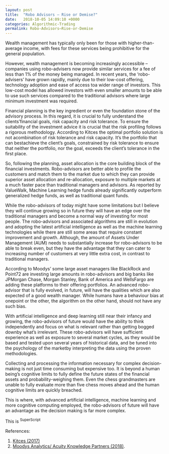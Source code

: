 ```yaml
---
layout: post
title:  "Robo Advisors – Rise or Demise?"
date:   2018-10-05 14:09:10 +0000
categories: Algorithmic-Trading
permalink: Robo-Advisors–Rise-or-Demise
---
```

Wealth management has typically only been for those with higher-than-average income, with fees for these services being prohibitive for the general population.
  
However, wealth management is becoming increasingly accessible – companies using robo-advisers now provide similar services for a fee of less than 1% of the money being managed. In recent years, the ‘robo-advisers’ have grown rapidly, mainly due to their low-cost offering, technology adoption and ease of access toa wider range of investors. This low-cost model has allowed investors with even smaller amounts to be able to use such services compared to the traditional advisors where large minimum investment was required. <!--more-->
  
Financial planning is the key ingredient or even the foundation stone of the advisory process. In this regard, it is crucial to fully understand the clients’financial goals, risk capacity and risk tolerance. To ensure the suitability of the investment advice it is crucial that the risk profiling follows a rigorous methodology. According to Kitces the optimal portfolio solution is not acombination of risk tolerance and risk capacity. It’s the portfolio that can bestachieve the client’s goals, constrained by risk tolerance to ensure that neither the portfolio, nor the goal, exceeds the client’s tolerance in the first place.

So, following the planning, asset allocation is the core building block of the financial investments. Robo-advisors are better able to profile the customers and match them to the market due to which they can provide superior asset allocation and re-allocation, exposure to multiple markets at a much faster pace than traditional managers and advisors. As reported by ValueWalk, Machine Learning hedge funds already significantly outperform generalized hedge funds, as well as traditional quant funds.

While the robo-advisors of today might have some limitations but I believe they will continue growing so in future they will have an edge over the traditional managers and become a normal way of investing for most people. The robo-advisors and associated algorithms are still in evolution and adopting the latest artificial intelligence as well as the machine learning technologies while there are still some areas that require constant improvement and growth. Although, the amount of Assets Under Management (AUM) needs to substantially increase for robo-advisors to be able to break even, but they have the advantage that they can cater to increasing number of customers at very little extra cost, in contrast to traditional managers.

According to Moodys’ some large asset managers like BlackRock and Point72 are investing large amounts in robo-advisors and big banks like JPMorgan Chase, Morgan Stanley, Bank of America and WellsFargo are adding these platforms to their offering portfolios. An advanced robo-advisor that is fully evolved, in future, will have the qualities which are also expected of a good wealth manager. While humans have a behaviour bias at onepoint or the other, the algorithm on the other hand, should not have any such bias.

With artificial intelligence and deep learning still near their infancy and growing, the robo-advisors of future would have the ability to think independently and focus on what is relevant rather than getting bogged downby what’s irrelevant. These robo-advisors will have sufficient experience as well as exposure to several market cycles, as they would be based and tested upon several years of historical data, and be tuned into the psychology of the marketby interpreting the data using the proven methodologies.

Collecting and processing the information necessary for complex decision-making is not just time consuming but expensive too. It is beyond a human being’s cognitive limits to fully define the future states of the financial assets and probability-weighing them. Even the chess grandmasters are unable to fully evaluate more than five chess moves ahead and the human cognitive limits are quickly breached. 

This is where, with advanced artificial intelligence, machine learning and more cognitive computing employed, the robo-advisors of future will have an advantage as the decision making is far more complex.

This is <sup>SuperScript</sup>  

References:
1. [Kitces (2017)][Separating-Risk-Tolerance-From-Risk-Capacity] 
2. [Moodys Analytics/ Acuity Knowledge Partners (2018)][Robo-advisors-A-Buzzword-or-Future-of-Investing]. 

[Separating-Risk-Tolerance-From-Risk-Capacity]: https://www.kitces.com/blog/separating-risk-tolerance-from-risk-capacity-just-because-you-can-afford-to-take-risk-doesnt-mean-you-should/
[Robo-advisors-A-Buzzword-or-Future-of-Investing]:   https://www.acuitykp.com/blog/robo-advisors-a-buzzword-or-the-future-of-investing/
